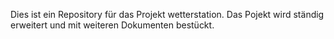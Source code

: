 Dies ist ein Repository für das Projekt wetterstation.
Das Pojekt wird ständig erweitert und mit weiteren Dokumenten bestückt. 
